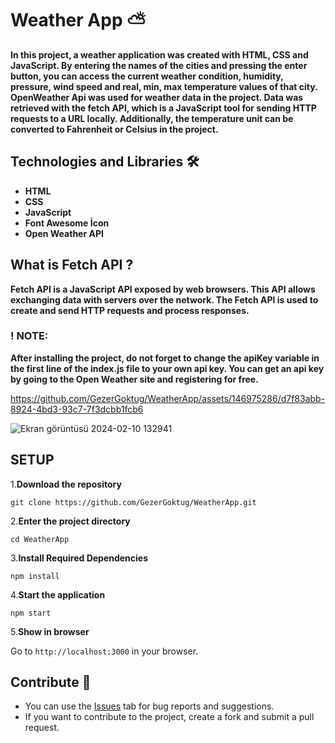 # Weather App ⛅

**<p>In this project, a weather application was created with HTML, CSS and JavaScript. By entering the names of the cities and pressing the enter button, you can access the current weather condition, humidity, pressure, wind speed and real, min, max temperature values ​​of that city. OpenWeather Api was used for weather data in the project. Data was retrieved with the fetch API, which is a JavaScript tool for sending HTTP requests to a URL locally. Additionally, the temperature unit can be converted to Fahrenheit or Celsius in the project.</p>**

## Technologies and Libraries 🛠️
<strong><ul>
<li>HTML </li>  
<li>CSS</li>  
<li>JavaScript</li>  
<li>Font Awesome İcon</li>  
<li>Open Weather API</li>  
</ul></strong>


## What is Fetch API ?

**<p>Fetch API is a JavaScript API exposed by web browsers. This API allows exchanging data with servers over the network. The Fetch API is used to create and send HTTP requests and process responses.</p>**

### ! NOTE:
**<p>After installing the project, do not forget to change the apiKey variable in the first line of the index.js file to your own api key. You can get an api key by going to the Open Weather site and registering for free.</p>**


https://github.com/GezerGoktug/WeatherApp/assets/146975286/d7f83abb-8924-4bd3-93c7-7f3dcbb1fcb6


![Ekran görüntüsü 2024-02-10 132941](https://github.com/GezerGoktug/WeatherApp/assets/146975286/ee19a9f7-e63e-4ee6-8824-67060cdf8093)




## SETUP

1.**Download the repository**

```
git clone https://github.com/GezerGoktug/WeatherApp.git
```

2.**Enter the project directory**

```
cd WeatherApp
```

3.**Install Required Dependencies**

```
npm install
```

4.**Start the application**

```
npm start
```

5.**Show in browser**

Go to `http://localhost:3000` in your browser.




## Contribute 🤝

- You can use the [Issues](https://github.com/GezerGoktug/WeatherApp) tab for bug reports and suggestions.
- If you want to contribute to the project, create a fork and submit a pull request.
